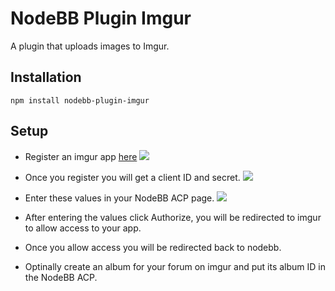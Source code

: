 # NodeBB Plugin Imgur

A plugin that uploads images to Imgur.

## Installation

    npm install nodebb-plugin-imgur


## Setup

* Register an imgur app [here](https://api.imgur.com/oauth2/addclient)
[![](http://i.imgur.com/neAKeeR.png)](http://i.imgur.com/neAKeeR.png)

* Once you register you will get a client ID and secret.
[![](http://i.imgur.com/haE9jzj.png)](http://i.imgur.com/haE9jzj.png)

* Enter these values in your NodeBB ACP page.
[![](http://i.imgur.com/p86s7lv.png)](http://i.imgur.com/p86s7lv.png)

* After entering the values click Authorize, you will be redirected to imgur to allow access to your app. 

* Once you allow access you will be redirected back to nodebb.

* Optinally create an album for your forum on imgur and put its album ID in the NodeBB ACP.





